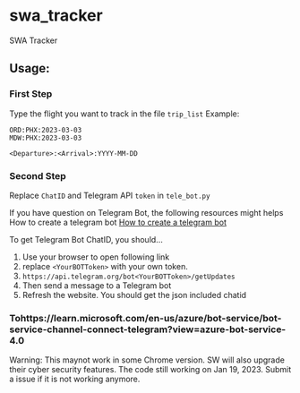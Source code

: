 # swa_tracker
SWA Tracker

## Usage:
### First Step
Type the flight you want to track in the file ```trip_list```
Example:
```
ORD:PHX:2023-03-03
MDW:PHX:2023-03-03
```
```
<Departure>:<Arrival>:YYYY-MM-DD
```
### Second Step
Replace ```ChatID``` and Telegram API ```token``` in ```tele_bot.py```

If you have question on Telegram Bot, the following resources might helps
How to create a telegram bot [How to create a telegram bot]("https://learn.microsoft.com/en-us/azure/bot-service/bot-service-channel-connect-telegram?view=azure-bot-service-4.0")

To get Telegram Bot ChatID, you should...
1. Use your browser to open following link
2. replace ```<YourBOTToken>``` with your own token.
3. ```https://api.telegram.org/bot<YourBOTToken>/getUpdates```
4. Then send a message to a Telegram bot
5. Refresh the website. You should get the json included chatid

### Tohttps://learn.microsoft.com/en-us/azure/bot-service/bot-service-channel-connect-telegram?view=azure-bot-service-4.0
Warning: This maynot work in some Chrome version. SW will also upgrade their cyber security features. The code still working on Jan 19, 2023. Submit a issue if it is not working anymore.

